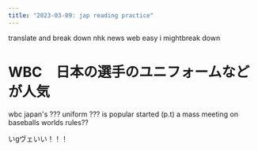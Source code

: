 ```yaml
---
title: "2023-03-09: jap reading practice"
---
```


translate and break down nhk news web easy
i mightbreak down
# WBC　日本の選手のユニフォームなどが人気
wbc japan's ??? uniform ??? is popular
started (p.t) a mass meeting on baseballs worlds rules??

いgヴェいい！！！